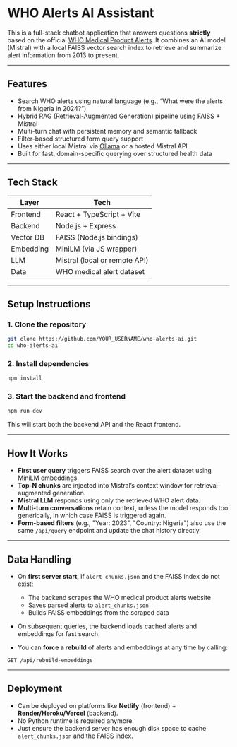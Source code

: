 # WHO Alerts AI Assistant

This is a full-stack chatbot application that answers questions **strictly** based on the official [WHO Medical Product Alerts](https://www.who.int/teams/regulation-prequalification/incidents-and-SF/full-list-of-who-medical-product-alerts). It combines an AI model (Mistral) with a local FAISS vector search index to retrieve and summarize alert information from 2013 to present.

---

## Features

- Search WHO alerts using natural language (e.g., “What were the alerts from Nigeria in 2024?”)
- Hybrid RAG (Retrieval-Augmented Generation) pipeline using FAISS + Mistral
- Multi-turn chat with persistent memory and semantic fallback
- Filter-based structured form query support
- Uses either local Mistral via [Ollama](https://ollama.com) or a hosted Mistral API
- Built for fast, domain-specific querying over structured health data

---

## Tech Stack

| Layer     | Tech                          |
| --------- | ----------------------------- |
| Frontend  | React + TypeScript + Vite     |
| Backend   | Node.js + Express             |
| Vector DB | FAISS (Node.js bindings)      |
| Embedding | MiniLM (via JS wrapper)       |
| LLM       | Mistral (local or remote API) |
| Data      | WHO medical alert dataset     |

---

## Setup Instructions

### 1. Clone the repository

```bash
git clone https://github.com/YOUR_USERNAME/who-alerts-ai.git
cd who-alerts-ai
```

### 2. Install dependencies

```bash
npm install
```

### 3. Start the backend and frontend

```bash
npm run dev
```

This will start both the backend API and the React frontend.

---

## How It Works

- **First user query** triggers FAISS search over the alert dataset using MiniLM embeddings.
- **Top-N chunks** are injected into Mistral’s context window for retrieval-augmented generation.
- **Mistral LLM** responds using only the retrieved WHO alert data.
- **Multi-turn conversations** retain context, unless the model responds too generically, in which case FAISS is triggered again.
- **Form-based filters** (e.g., "Year: 2023", "Country: Nigeria") also use the same `/api/query` endpoint and update the chat history directly.

---

## Data Handling

- On **first server start**, if `alert_chunks.json` and the FAISS index do not exist:

  - The backend scrapes the WHO medical product alerts website
  - Saves parsed alerts to `alert_chunks.json`
  - Builds FAISS embeddings from the scraped data

- On subsequent queries, the backend loads cached alerts and embeddings for fast search.

- You can **force a rebuild** of alerts and embeddings at any time by calling:

```http
GET /api/rebuild-embeddings
```

---

## Deployment

- Can be deployed on platforms like **Netlify** (frontend) + **Render/Heroku/Vercel** (backend).
- No Python runtime is required anymore.
- Just ensure the backend server has enough disk space to cache `alert_chunks.json` and the FAISS index.

